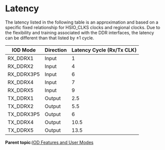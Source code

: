# Latency

The latency listed in the following table is an approximation and based on a specific fixed relationship for HSIO\_CLKS clocks and regional clocks. Due to the flexibility and training associated with the DDR interfaces, the latency can be different than that listed by ±1 cycle.

|IOD Mode|Direction|Latency Cycle \(Rx/Tx CLK\)|
|--------|---------|---------------------------|
|RX\_DDRX1|Input|1|
|RX\_DDRX2|Input|4|
|RX\_DDRX3P5|Input|6|
|RX\_DDRX4|Input|7|
|RX\_DDRX5|Input|9|
|TX\_DDRX1|Output|2.5|
|TX\_DDRX2|Output|5.5|
|TX\_DDRX3P5|Output|6|
|TX\_DDRX4|Output|10.5|
|TX\_DDRX5|Output|13.5|

**Parent topic:**[IOD Features and User Modes](GUID-07762CFD-2C12-4CB2-A30A-22A7794DF08F.md)

